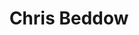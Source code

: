 ---
title: Chris Beddow
organization: Mapillary
image: /images/speakers/Christopher.Beddow.png
talk: "Dense Imagery Capture and Editing in Areas with Limited Infrastructure"
permalink: /speakers/#chris-beddow
---